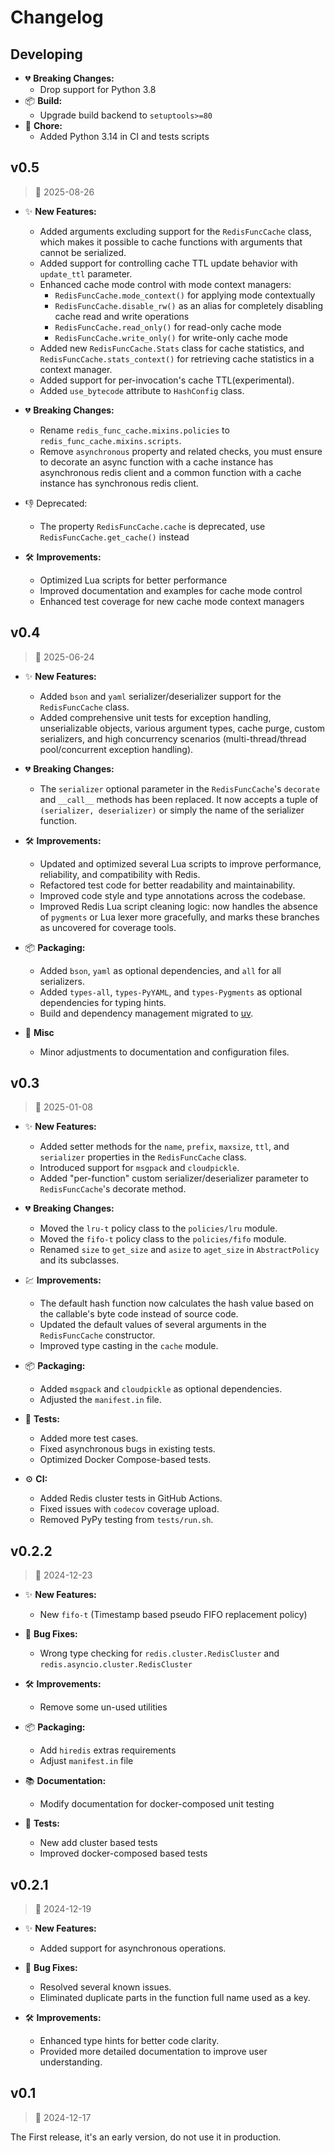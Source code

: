 # Changelog

## Developing

- 💔 **Breaking Changes:**
  - Drop support for Python 3.8
- 📦 **Build:**
  - Upgrade build backend to `setuptools>=80`
- 🧹 **Chore:**
  - Added Python 3.14 in CI and tests scripts

## v0.5

> 📅 2025-08-26

- ✨ **New Features:**
  - Added arguments excluding support for the `RedisFuncCache` class, which makes it possible to cache functions with arguments that cannot be serialized.
  - Added support for controlling cache TTL update behavior with `update_ttl` parameter.
  - Enhanced cache mode control with mode context managers:
    - `RedisFuncCache.mode_context()` for applying mode contextually
    - `RedisFuncCache.disable_rw()` as an alias for completely disabling cache read and write operations
    - `RedisFuncCache.read_only()` for read-only cache mode
    - `RedisFuncCache.write_only()` for write-only cache mode
  - Added new `RedisFuncCache.Stats` class for cache statistics, and `RedisFuncCache.stats_context()` for retrieving cache statistics in a context manager.
  - Added support for per-invocation's cache TTL(experimental).
  - Added `use_bytecode` attribute to `HashConfig` class.

- 💔 **Breaking Changes:**
  - Rename `redis_func_cache.mixins.policies` to `redis_func_cache.mixins.scripts`.
  - Remove `asynchronous` property and related checks, you must ensure to decorate an async function with a cache instance has asynchronous redis client and a common function with a cache instance has synchronous redis client.

- 👎 Deprecated:
  - The property `RedisFuncCache.cache` is deprecated, use `RedisFuncCache.get_cache()` instead

- 🛠 **Improvements:**
  - Optimized Lua scripts for better performance
  - Improved documentation and examples for cache mode control
  - Enhanced test coverage for new cache mode context managers

## v0.4

> 📅 2025-06-24

- ✨ **New Features:**
  - Added `bson` and `yaml` serializer/deserializer support for the `RedisFuncCache` class.
  - Added comprehensive unit tests for exception handling, unserializable objects, various argument types, cache purge, custom serializers, and high concurrency scenarios (multi-thread/thread pool/concurrent exception handling).

- 💔 **Breaking Changes:**
  - The `serializer` optional parameter in the `RedisFuncCache`'s `decorate` and `__call__` methods has been replaced. It now accepts a tuple of `(serializer, deserializer)` or simply the name of the serializer function.

- 🛠 **Improvements:**
  - Updated and optimized several Lua scripts to improve performance, reliability, and compatibility with Redis.
  - Refactored test code for better readability and maintainability.
  - Improved code style and type annotations across the codebase.
  - Improved Redis Lua script cleaning logic: now handles the absence of `pygments` or Lua lexer more gracefully, and marks these branches as uncovered for coverage tools.

- 📦 **Packaging:**
  - Added `bson`, `yaml` as optional dependencies, and `all` for all serializers.
  - Added `types-all`, `types-PyYAML`, and `types-Pygments` as optional dependencies for typing hints.
  - Build and dependency management migrated to [uv](https://docs.astral.sh/uv/).

- 📝 **Misc**
  - Minor adjustments to documentation and configuration files.

## v0.3

> 📅 2025-01-08

- ✨ **New Features:**
  - Added setter methods for the `name`, `prefix`, `maxsize`, `ttl`, and `serializer` properties in the `RedisFuncCache` class.
  - Introduced support for `msgpack` and `cloudpickle`.
  - Added "per-function" custom serializer/deserializer parameter to `RedisFuncCache`'s decorate method.

- 💔 **Breaking Changes:**
  - Moved the `lru-t` policy class to the `policies/lru` module.
  - Moved the `fifo-t` policy class to the `policies/fifo` module.
  - Renamed `size` to `get_size` and `asize` to `aget_size` in `AbstractPolicy` and its subclasses.

- 💹 **Improvements:**
  - The default hash function now calculates the hash value based on the callable's byte code instead of source code.
  - Updated the default values of several arguments in the `RedisFuncCache` constructor.
  - Improved type casting in the `cache` module.

- 📦 **Packaging:**
  - Added `msgpack` and `cloudpickle` as optional dependencies.
  - Adjusted the `manifest.in` file.

- 🧪 **Tests:**
  - Added more test cases.
  - Fixed asynchronous bugs in existing tests.
  - Optimized Docker Compose-based tests.

- ⚙️ **CI:**
  - Added Redis cluster tests in GitHub Actions.
  - Fixed issues with `codecov` coverage upload.
  - Removed PyPy testing from `tests/run.sh`.

## v0.2.2

> 📅 2024-12-23

- ✨ **New Features:**
  - New `fifo-t` (Timestamp based pseudo FIFO replacement policy)

- 🐛 **Bug Fixes:**
  - Wrong type checking for `redis.cluster.RedisCluster` and `redis.asyncio.cluster.RedisCluster`

- 🛠 **Improvements:**
  - Remove some un-used utilities

- 📦 **Packaging:**
  - Add `hiredis` extras requirements
  - Adjust `manifest.in` file

- 📚 **Documentation:**
  - Modify documentation for docker-composed unit testing

- 🧪 **Tests:**
  - New add cluster based tests
  - Improved docker-composed based tests

## v0.2.1

> 📅 2024-12-19

- ✨ **New Features:**
  - Added support for asynchronous operations.

- 🐛 **Bug Fixes:**
  - Resolved several known issues.
  - Eliminated duplicate parts in the function full name used as a key.

- 🛠 **Improvements:**
  - Enhanced type hints for better code clarity.
  - Provided more detailed documentation to improve user understanding.

## v0.1

> 📅 2024-12-17

The First release, it's an early version, do not use it in production.
